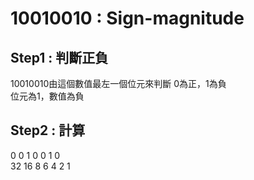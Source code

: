 # 10010010 : Sign-magnitude  
## Step1 : 判斷正負  
10010010由這個數值最左一個位元來判斷
0為正，1為負  
位元為1，數值為負  
## Step2 : 計算  
0  0  1 0 0 1 0  
32 16 8 6 4 2 1  
